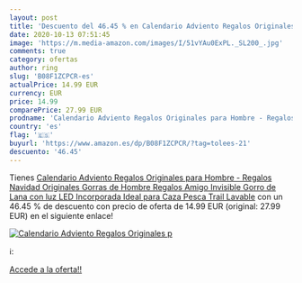 ```yaml
---
layout: post
title: 'Descuento del 46.45 % en Calendario Adviento Regalos Originales p'
date: 2020-10-13 07:51:45
image: 'https://m.media-amazon.com/images/I/51vYAu0ExPL._SL200_.jpg'
comments: true
category: ofertas
author: ring
slug: 'B08F1ZCPCR-es'
actualPrice: 14.99 EUR
currency: EUR
price: 14.99
comparePrice: 27.99 EUR
prodname: 'Calendario Adviento Regalos Originales para Hombre - Regalos Navidad Originales Gorras de Hombre  Regalos Amigo Invisible Gorro de Lana con luz LED Incorporada Ideal para Caza  Pesca  Trail  Lavable'
country: 'es'
flag: '🇪🇸'
buyurl: 'https://www.amazon.es/dp/B08F1ZCPCR/?tag=tolees-21'
descuento: '46.45'
---
```


Tienes [Calendario Adviento Regalos Originales para Hombre - Regalos Navidad Originales Gorras de Hombre  Regalos Amigo Invisible Gorro de Lana con luz LED Incorporada Ideal para Caza  Pesca  Trail  Lavable](https://www.amazon.es/dp/B08F1ZCPCR/?tag=tolees-21) con un 46.45 % de descuento con precio de oferta de 14.99 EUR (original: 27.99 EUR) en el siguiente enlace!

[![Calendario Adviento Regalos Originales p](https://m.media-amazon.com/images/I/51vYAu0ExPL._SL200_.jpg)](https://www.amazon.es/dp/B08F1ZCPCR/?tag=tolees-21)

ℹ️:


[Accede a la oferta!!](https://www.amazon.es/dp/B08F1ZCPCR/?tag=tolees-21)
